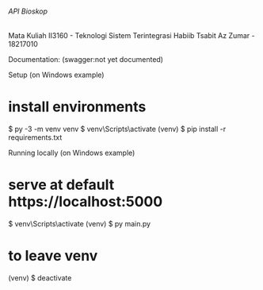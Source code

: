 ###### API Bioskop
Mata Kuliah II3160 - Teknologi Sistem Terintegrasi
Habiib Tsabit Az Zumar - 18217010

Documentation: (swagger:not yet documented)

Setup (on Windows example)

# install environments

$ py -3 -m venv venv
$ venv\Scripts\activate
(venv) $ pip install -r requirements.txt

Running locally (on Windows example)

# serve at default https://localhost:5000
$ venv\Scripts\activate
(venv) $ py main.py

# to leave venv
(venv) $ deactivate
